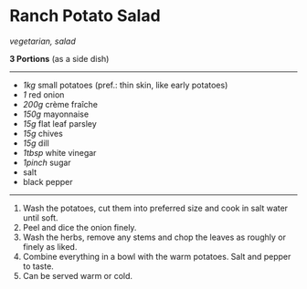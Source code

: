 # Ranch Potato Salad

*vegetarian, salad*

**3 Portions** (as a side dish)

---

- *1kg* small potatoes (pref.: thin skin, like early potatoes)
- *1* red onion
- *200g* crème fraîche
- *150g* mayonnaise
- *15g* flat leaf parsley
- *15g* chives
- *15g* dill
- *1tbsp* white vinegar
- *1pinch* sugar
- salt
- black pepper

---

1. Wash the potatoes, cut them into preferred size and cook in salt water until soft.
2. Peel and dice the onion finely.
3. Wash the herbs, remove any stems and chop the leaves as roughly or finely as liked.
4. Combine everything in a bowl with the warm potatoes. Salt and pepper to taste.
5. Can be served warm or cold.
